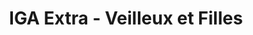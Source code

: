 ---
title: "IGA Extra - Veilleux et Filles"
url: /levis/iga-extra-veilleux-et-filles/
shop: supermarket
---